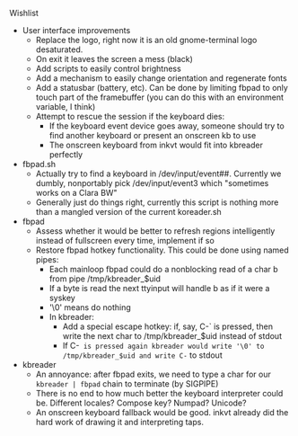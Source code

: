 Wishlist

  - User interface improvements
    - Replace the logo, right now it is an old gnome-terminal logo desaturated.
    - On exit it leaves the screen a mess (black)
    - Add scripts to easily control brightness
    - Add a mechanism to easily change orientation and regenerate fonts
    - Add a statusbar (battery, etc). Can be done by limiting fbpad to only touch part of the framebuffer (you can do this with an environment variable, I think)
    - Attempt to rescue the session if the keyboard dies:
      - If the keyboard event device goes away, someone should try to find another keyboard or present an onscreen kb to use
      - The onscreen keyboard from inkvt would fit into kbreader perfectly
  - fbpad.sh
    - Actually try to find a keyboard in /dev/input/event##. Currently we dumbly, nonportably pick /dev/input/event3 which "sometimes works on a Clara BW"
    - Generally just do things right, currently this script is nothing more than a mangled version of the current koreader.sh
  - fbpad
    - Assess whether it would be better to refresh regions intelligently instead of fullscreen every time, implement if so
    - Restore fbpad hotkey functionality. This could be done using named pipes:
      - Each mainloop fbpad could do a nonblocking read of a char b from pipe /tmp/kbreader_$uid
      - If a byte is read the next ttyinput will handle b as if it were a syskey
      - '\0' means do nothing
      - In kbreader:
        - Add a special escape hotkey: if, say, C-` is pressed, then write the next char to /tmp/kbreader_$uid instead of stdout
        - If C-` is pressed again kbreader would write '\0' to /tmp/kbreader_$uid and write C-` to stdout
  - kbreader
    - An annoyance: after fbpad exits, we need to type a char for our `kbreader | fbpad` chain to terminate (by SIGPIPE)
    - There is no end to how much better the keyboard interpreter could be. Different locales? Compose key? Numpad? Unicode? 
    - An onscreen keyboard fallback would be good. inkvt already did the hard work of drawing it and interpreting taps. 
